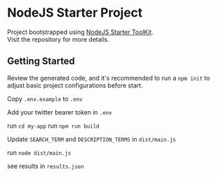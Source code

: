 # NodeJS Starter Project

Project bootstrapped using [NodeJS Starter ToolKit](https://github.com/vitorsalgado/create-nodejs-ts).  
Visit the repository for more details.

## Getting Started

Review the generated code, and it's recommended to run a `npm init` to adjust basic project configurations before start.

Copy `.env.example` to `.env`

Add your twitter bearer token in `.env`

run `cd my-app`
run `npm run build`

Update `SEARCH_TERM` and `DESCRIPTION_TERMS` in `dist/main.js`

run `node dist/main.js`

see results in `results.json`